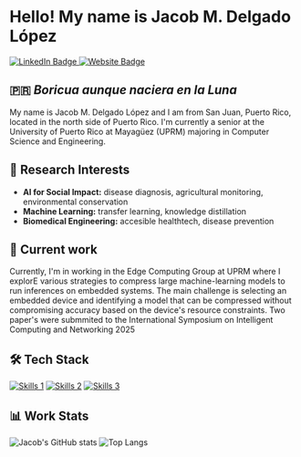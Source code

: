 # Hello! My name is Jacob M. Delgado López
<div id="badges">
  <a href="https://www.linkedin.com/in/jacob-m-delgado-lopez">
    <img src="https://img.shields.io/badge/LinkedIn-blue?style=for-the-badge&logo=linkedin&logoColor=white" alt="LinkedIn Badge"/>
  </a>
  <a href="https://jacobdelgado1002.github.io/">
    <img src="https://img.shields.io/badge/website-000000?style=for-the-badge&logo=About.me&logoColor=white" alt="Website Badge"/>
  </a>
</div>

## 🇵🇷 _Boricua aunque naciera en la Luna_
My name is Jacob M. Delgado López and I am from San Juan, Puerto Rico, located in the north side of Puerto Rico. I'm currently a senior at the University of Puerto Rico at Mayagüez (UPRM) majoring in Computer Science and Engineering.

## 🧬 Research Interests
- **AI for Social Impact:** disease diagnosis, agricultural monitoring, environmental conservation
- **Machine Learning:** transfer learning, knowledge distillation
- **Biomedical Engineering:** accesible healthtech, disease prevention

## 📍 Current work
Currently, I'm in working in the Edge Computing Group at UPRM where I explorE various strategies to compress large machine-learning models to run inferences on embedded systems. The main challenge is selecting an embedded device and identifying a model that can be compressed without compromising accuracy based on the device's resource constraints. Two paper's were submmited to the International Symposium on Intelligent Computing and Networking 2025

## 🛠️ Tech Stack
[![Skills 1](https://skillicons.dev/icons?i=python,c,cpp,java,matlab,r)](https://skillicons.dev)
[![Skills 2](https://skillicons.dev/icons?i=pytorch,tensorflow,sklearn,postgres)](https://skillicons.dev)
[![Skills 3](https://skillicons.dev/icons?i=anaconda,linux,bash,github,git)](https://skillicons.dev)

## 📊 Work Stats
![Jacob's GitHub stats](https://github-readme-stats.vercel.app/api?username=jacobdelgado1002&show_icons=true&hide=issues,contribs)
![Top Langs](https://github-readme-stats.vercel.app/api/top-langs/?username=jacobdelgado1002&hide=scss,makefile&layout=compact)
